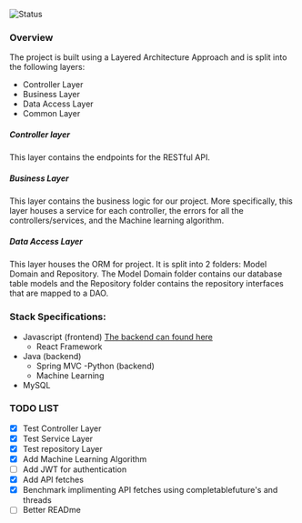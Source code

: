 ![Status](https://github.com/Software-Engineering-Final-Project/articleFetch/workflows/Java%20CI%20with%20Maven/badge.svg)

### Overview
The project is built using a Layered Architecture Approach and is split into the following layers:
- Controller Layer
- Business Layer
- Data Access Layer
- Common Layer

##### Controller layer
This layer contains the endpoints for the RESTful API. 

##### Business Layer
This layer contains the business logic for our project. More specifically, this layer houses a service for each controller, the errors for all the controllers/services, and the Machine learning algorithm.

##### Data Access Layer
This layer houses the ORM for project. It is split into 2 folders: Model Domain and Repository. The Model Domain folder contains our database table models and the Repository folder contains the repository interfaces that are mapped to a DAO.


### Stack Specifications:
- Javascript (frontend) [The backend can found here](https://github.com/Software-Engineering-Final-Project/articleRecommender)
    - React Framework
- Java (backend)
    - Spring MVC
-Python (backend)
    - Machine Learning
- MySQL


### TODO LIST
- [x] Test Controller Layer
- [x] Test Service Layer
- [X] Test repository Layer
- [X] Add Machine Learning Algorithm
- [ ] Add JWT for authentication
- [X] Add API fetches
- [X] Benchmark implimenting API fetches using completablefuture's and threads
- [ ] Better READme
